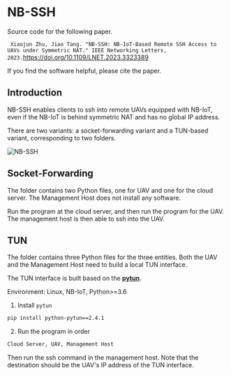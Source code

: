 # NB-SSH

Source code for the following paper.

`
Xiaojun Zhu, Jiao Tang. "NB-SSH: NB-IoT-Based Remote SSH Access to UAVs under Symmetric NAT." IEEE Networking Letters, 2023.`https://doi.org/10.1109/LNET.2023.3323389

If you find the software helpful, please cite the paper.

## Introduction
NB-SSH enables clients to ssh into remote UAVs equipped with NB-IoT, even if the NB-IoT is behind symmetric NAT and has no global IP address.

There are two variants: a socket-forwarding variant and a TUN-based variant, corresponding to two folders.

![NB-SSH](https://gitee.com/idletom/typora-picgo/raw/master/img/NB-SSH.png)



## Socket-Forwarding

The folder contains two Python files, one for UAV and one for the cloud server. The Management Host does not install any software.

Run the program at the cloud server, and then run the program for the UAV. The management host is then able to ssh into the UAV.


## TUN

The folder contains three Python files for the three entities. Both the UAV and the Management Host need to build a local TUN interface.

The TUN interface is built based on the **[pytun](https://github.com/montag451/pytun)**.

Environment: Linux, NB-IoT, Python\>=3.6

1. Install `pytun`

```bash
pip install python-pytun==2.4.1
```

2. Run the program in order

```bash
Cloud Server, UAV, Management Host
```

Then run the ssh command in the management host. Note that the destination should be the UAV's IP address of the TUN interface.




